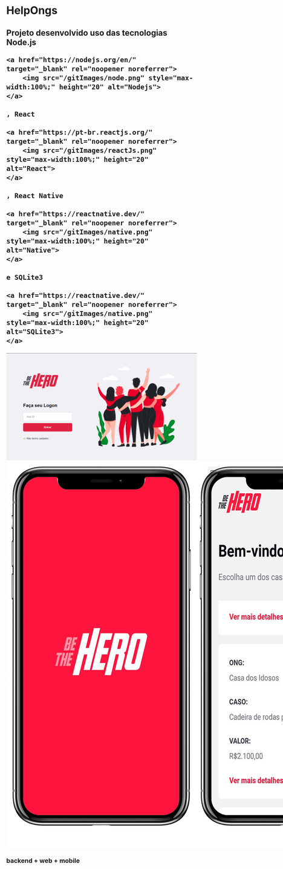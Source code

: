<h1> HelpOngs </h1>

<h2> Projeto desenvolvido uso das tecnologias
    Node.js

    <a href="https://nodejs.org/en/" target="_blank" rel="noopener noreferrer">
        <img src="/gitImages/node.png" style="max-width:100%;" height="20" alt="Nodejs">
    </a>

    , React

    <a href="https://pt-br.reactjs.org/" target="_blank" rel="noopener noreferrer">
        <img src="/gitImages/reactJs.png" style="max-width:100%;" height="20" alt="React">
    </a>

    , React Native

    <a href="https://reactnative.dev/"  target="_blank" rel="noopener noreferrer">
        <img src="/gitImages/native.png" style="max-width:100%;" height="20" alt="Native">
    </a>

    e SQLite3

    <a href="https://reactnative.dev/"  target="_blank" rel="noopener noreferrer">
        <img src="/gitImages/native.png" style="max-width:100%;" height="20" alt="SQLite3">
    </a>

</h2>

<img src="/gitImages/loginScreen.png" style="max-width:100%;" alt="Login">
<div style="display: flex; flex-direction: row; justify-content: space-between;">
<img src="/gitImages/MobileLoad.png" style="max-width:100%;" alt="LoadApp">
<img src="/gitImages/MobileCases.png" style="max-width:100%;" alt="CasesApp">
<img src="/gitImages/MobileCaseDetails.png" style="max-width:100%;" alt="DetailsApp">
</div>

<h3> backend + web + mobile </h3>

